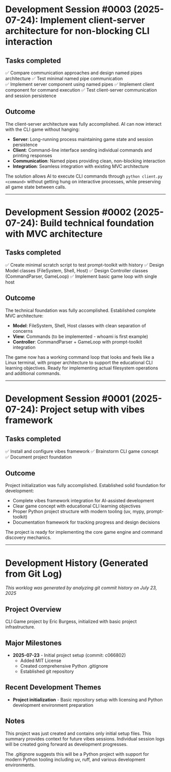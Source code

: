 # Development Session #0003 (2025-07-24): Implement client-server architecture for non-blocking CLI interaction

## Tasks completed

 ✅ Compare communication approaches and design named pipes architecture
 ✅ Test minimal named pipe communication  
 ✅ Implement server component using named pipes
 ✅ Implement client component for command execution
 ✅ Test client-server communication and session persistence

## Outcome

The client-server architecture was fully accomplished. AI can now interact with the CLI game without hanging:

- **Server**: Long-running process maintaining game state and session persistence
- **Client**: Command-line interface sending individual commands and printing responses
- **Communication**: Named pipes providing clean, non-blocking interaction
- **Integration**: Seamless integration with existing MVC architecture

The solution allows AI to execute CLI commands through `python client.py <command>` without getting hung on interactive processes, while preserving all game state between calls.

---

# Development Session #0002 (2025-07-24): Build technical foundation with MVC architecture

## Tasks completed

 ✅ Create minimal scratch script to test prompt-toolkit with history
 ✅ Design Model classes (FileSystem, Shell, Host)
 ✅ Design Controller classes (CommandParser, GameLoop)
 ✅ Implement basic game loop with single host

## Outcome

The technical foundation was fully accomplished. Established complete MVC architecture:

- **Model**: FileSystem, Shell, Host classes with clean separation of concerns
- **View**: Commands (to be implemented - whoami is first example)
- **Controller**: CommandParser + GameLoop with prompt-toolkit integration

The game now has a working command loop that looks and feels like a Linux terminal, with proper architecture to support the educational CLI learning objectives. Ready for implementing actual filesystem operations and additional commands.

---

# Development Session #0001 (2025-07-24): Project setup with vibes framework

## Tasks completed

 ✅ Install and configure vibes framework
 ✅ Brainstorm CLI game concept  
 ✅ Document project foundation

## Outcome

Project initialization was fully accomplished. Established solid foundation for development:

- Complete vibes framework integration for AI-assisted development
- Clear game concept with educational CLI learning objectives  
- Proper Python project structure with modern tooling (uv, mypy, prompt-toolkit)
- Documentation framework for tracking progress and design decisions

The project is ready for implementing the core game engine and command discovery mechanics.

---

# Development History (Generated from Git Log)

*This worklog was generated by analyzing git commit history on July 23, 2025*

## Project Overview

CLI Game project by Eric Burgess, initialized with basic project infrastructure.

## Major Milestones

- **2025-07-23** - Initial project setup (commit: c066802)
  - Added MIT License
  - Created comprehensive Python .gitignore
  - Established git repository

## Recent Development Themes

- **Project initialization** - Basic repository setup with licensing and Python development environment preparation

## Notes

This project was just created and contains only initial setup files. This summary provides context for future vibes sessions. Individual session logs will be created going forward as development progresses.

The .gitignore suggests this will be a Python project with support for modern Python tooling including uv, ruff, and various development environments.